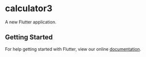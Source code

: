 # calculator3

A new Flutter application.

## Getting Started

For help getting started with Flutter, view our online
[documentation](https://flutter.io/).
